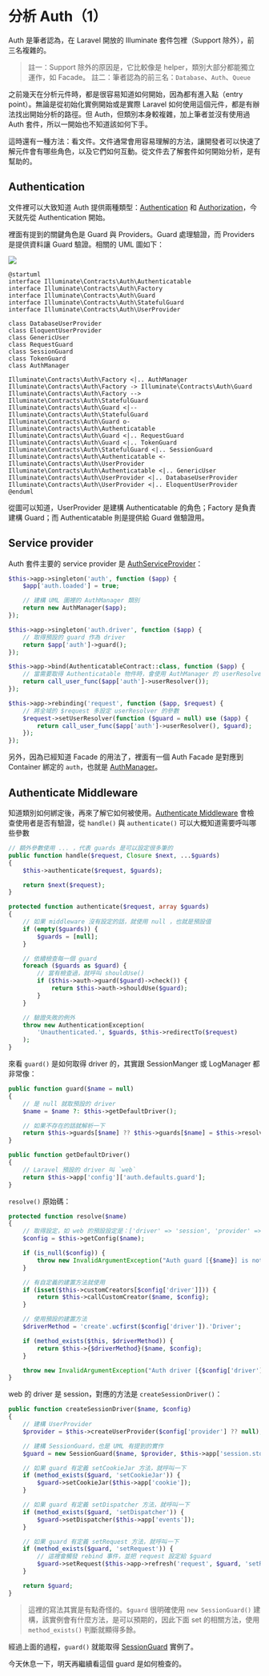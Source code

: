 # 分析 Auth（1）

Auth 是筆者認為，在 Laravel 開放的 Illuminate 套件包裡（Support 除外），前三名複雜的。

> 註一：Support 除外的原因是，它比較像是 helper，類別大部分都能獨立運作，如 Facade。
> 註二：筆者認為的前三名：`Database`、`Auth`、`Queue`

之前幾天在分析元件時，都是很容易知道如何開始，因為都有進入點（entry point）。無論是從初始化實例開始或是實際 Laravel 如何使用這個元件，都是有辦法找出開始分析的路徑。但 Auth，但類別本身較複雜，加上筆者並沒有使用過 Auth 套件，所以一開始也不知道該如何下手。

這時還有一種方法：看文件。文件通常會用容易理解的方法，讓開發者可以快速了解元件會有哪些角色，以及它們如何互動。從文件去了解套件如何開始分析，是有幫助的。

## Authentication

文件裡可以大致知道 Auth 提供兩種類型：[Authentication](https://laravel.com/docs/5.7/authentication) 和 [Authorization](https://laravel.com/docs/5.7/authorization)，今天就先從 Authentication 開始。

裡面有提到的關鍵角色是 Guard 與 Providers。Guard 處理驗證，而 Providers 是提供資料讓 Guard 驗證。相關的 UML 圖如下：

![](http://www.plantuml.com/plantuml/png/hLDDImGn3BtFhvW_qFa5oxBYn-9145TlUucTh1OxAIQf8FZZdLeFMnYO25w68SbxVQzvtOa2QvvY5qYHJ-2nluqnJu50yNYPI1cyol4Yw-lF1qc31uNdY2RCpVoR-DCqky_0esdoeA1uoj6EU1BaUquVOKJkEXz1fBygFa2mwTNMTKpl6KaNMdiavE1BvxVoWFEiQ1LJImSK2OdEIu_f3Pj2qNK712z5qUeDzfklOMWmwn2tNRrj0udRcZUnSjhimRb_8qlEdbM3ic5e5sb1d2_LPglYsdoONVGRPusudRFeQK9jEw7Y5fxGdmYM7zeEQSnJ_0O0)

    @startuml
    interface Illuminate\Contracts\Auth\Authenticatable
    interface Illuminate\Contracts\Auth\Factory
    interface Illuminate\Contracts\Auth\Guard
    interface Illuminate\Contracts\Auth\StatefulGuard
    interface Illuminate\Contracts\Auth\UserProvider
    
    class DatabaseUserProvider
    class EloquentUserProvider
    class GenericUser
    class RequestGuard
    class SessionGuard
    class TokenGuard
    class AuthManager
    
    Illuminate\Contracts\Auth\Factory <|.. AuthManager
    Illuminate\Contracts\Auth\Factory -> Illuminate\Contracts\Auth\Guard
    Illuminate\Contracts\Auth\Factory --> Illuminate\Contracts\Auth\StatefulGuard
    Illuminate\Contracts\Auth\Guard <|-- Illuminate\Contracts\Auth\StatefulGuard
    Illuminate\Contracts\Auth\Guard o- Illuminate\Contracts\Auth\Authenticatable
    Illuminate\Contracts\Auth\Guard <|.. RequestGuard
    Illuminate\Contracts\Auth\Guard <|.. TokenGuard
    Illuminate\Contracts\Auth\StatefulGuard <|.. SessionGuard
    Illuminate\Contracts\Auth\Authenticatable <- Illuminate\Contracts\Auth\UserProvider
    Illuminate\Contracts\Auth\Authenticatable <|.. GenericUser
    Illuminate\Contracts\Auth\UserProvider <|.. DatabaseUserProvider
    Illuminate\Contracts\Auth\UserProvider <|.. EloquentUserProvider
    @enduml

從圖可以知道，UserProvider 是建構 Authenticatable 的角色；Factory 是負責建構 Guard；而 Authenticatable 則是提供給 Guard 做驗證用。

## Service provider

Auth 套件主要的 service provider 是 [AuthServiceProvider][]：

```php
$this->app->singleton('auth', function ($app) {
    $app['auth.loaded'] = true;

    // 建構 UML 圖裡的 AuthManager 類別
    return new AuthManager($app);
});

$this->app->singleton('auth.driver', function ($app) {
    // 取得預設的 guard 作為 driver
    return $app['auth']->guard();
});

$this->app->bind(AuthenticatableContract::class, function ($app) {
    // 當需要取得 Authenticatable 物件時，會使用 AuthManager 的 userResolver 解析
    return call_user_func($app['auth']->userResolver());
});

$this->app->rebinding('request', function ($app, $request) {
    // 將全域的 $request 多設定 userResolver 的參數
    $request->setUserResolver(function ($guard = null) use ($app) {
        return call_user_func($app['auth']->userResolver(), $guard);
    });
});
```

另外，因為已經知道 Facade 的用法了，裡面有一個 Auth Facade 是對應到 Container 綁定的 `auth`，也就是 [AuthManager][]。 

## Authenticate Middleware

知道類別如何綁定後，再來了解它如何被使用。[Authenticate Middleware][] 會檢查使用者是否有驗證，從 `handle()` 與 `authenticate()` 可以大概知道需要呼叫哪些參數

```php
// 額外參數使用 ... ，代表 guards 是可以設定很多筆的
public function handle($request, Closure $next, ...$guards)
{
    $this->authenticate($request, $guards);

    return $next($request);
}

protected function authenticate($request, array $guards)
{
    // 如果 middleware 沒有設定的話，就使用 null ，也就是預設值
    if (empty($guards)) {
        $guards = [null];
    }

    // 依續檢查每一個 guard
    foreach ($guards as $guard) {
        // 當有檢查過，就呼叫 shouldUse()
        if ($this->auth->guard($guard)->check()) {
            return $this->auth->shouldUse($guard);
        }
    }

    // 驗證失敗的例外
    throw new AuthenticationException(
        'Unauthenticated.', $guards, $this->redirectTo($request)
    );
}
```

來看 `guard()` 是如何取得 driver 的，其實跟 SessionManger 或 LogManager 都非常像：

```php
public function guard($name = null)
{
    // 是 null 就取預設的 driver
    $name = $name ?: $this->getDefaultDriver();

    // 如果不存在的話就解析一下
    return $this->guards[$name] ?? $this->guards[$name] = $this->resolve($name);
}

public function getDefaultDriver()
{
    // Laravel 預設的 driver 叫 `web` 
    return $this->app['config']['auth.defaults.guard'];
}
```

`resolve()` 原始碼：

```php
protected function resolve($name)
{
    // 取得設定，如 web 的預設設定是：['driver' => 'session', 'provider' => 'users']
    $config = $this->getConfig($name);

    if (is_null($config)) {
        throw new InvalidArgumentException("Auth guard [{$name}] is not defined.");
    }

    // 有自定義的建置方法就使用
    if (isset($this->customCreators[$config['driver']])) {
        return $this->callCustomCreator($name, $config);
    }

    // 使用預設的建置方法
    $driverMethod = 'create'.ucfirst($config['driver']).'Driver';

    if (method_exists($this, $driverMethod)) {
        return $this->{$driverMethod}($name, $config);
    }

    throw new InvalidArgumentException("Auth driver [{$config['driver']}] for guard [{$name}] is not defined.");
}
```

web 的 driver 是 session，對應的方法是 `createSessionDriver()`：

```php
public function createSessionDriver($name, $config)
{
    // 建構 UserProvider
    $provider = $this->createUserProvider($config['provider'] ?? null);

    // 建構 SessionGuard，也是 UML 有提到的實作
    $guard = new SessionGuard($name, $provider, $this->app['session.store']);

    // 如果 guard 有定義 setCookieJar 方法，就呼叫一下
    if (method_exists($guard, 'setCookieJar')) {
        $guard->setCookieJar($this->app['cookie']);
    }

    // 如果 guard 有定義 setDispatcher 方法，就呼叫一下
    if (method_exists($guard, 'setDispatcher')) {
        $guard->setDispatcher($this->app['events']);
    }

    // 如果 guard 有定義 setRequest 方法，就呼叫一下
    if (method_exists($guard, 'setRequest')) {
        // 這裡會觸發 rebind 事件，並把 request 設定給 $guard
        $guard->setRequest($this->app->refresh('request', $guard, 'setRequest'));
    }

    return $guard;
}
```

> 這裡的寫法其實是有點奇怪的。`$guard` 很明確使用 `new SessionGuard()` 建構，該實例會有什麼方法，是可以預期的，因此下面 set 的相關方法，使用 `method_exists()` 判斷就顯得多餘。

經過上面的過程，`guard()` 就能取得 [SessionGuard][] 實例了。

今天休息一下，明天再繼續看這個 guard 是如何檢查的。

[AuthManager]: https://github.com/laravel/framework/blob/v5.7.6/src/Illuminate/Auth/AuthManager.php
[AuthServiceProvider]: https://github.com/laravel/framework/blob/v5.7.6/src/Illuminate/Auth/AuthServiceProvider.php
[Authenticate Middleware]: https://github.com/laravel/framework/blob/v5.7.6/src/Illuminate/Auth/Middleware/Authenticate.php
[SessionGuard]: https://github.com/laravel/framework/blob/v5.7.6/src/Illuminate/Auth/SessionGuard.php

